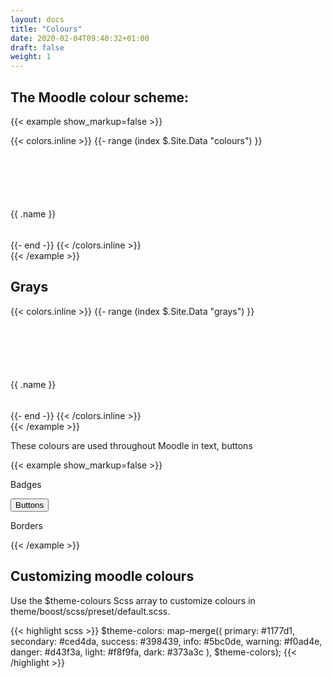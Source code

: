 ```yaml
---
layout: docs
title: "Colours"
date: 2020-02-04T09:40:32+01:00
draft: false
weight: 1
---
```


## The Moodle colour scheme:

{{< example show_markup=false >}}
<div class="card-deck">
{{< colors.inline >}}
{{- range (index $.Site.Data "colours") }}
  <div class="card mb-2 justify-content-center align-items-center d-flex" style="flex: 0 0 20%; height: 150px">
    <div class="card-body bg-{{ .name }} w-100" style="height: 100px">
    </div>
    <div class="card-footer w-100">
     <span>{{ .name }}</span>
   </div>
  </div>
{{- end -}}
{{< /colors.inline >}}
</div>
{{< /example >}}

## Grays

<div class="card-deck">
{{< colors.inline >}}
{{- range (index $.Site.Data "grays") }}
  <div class="card mb-2 justify-content-center align-items-center d-flex" style="flex: 0 0 20%; height: 150px">
    <div class="card-body bg-{{ .name }} w-100" style="height: 100px; background-color: {{ .hex }};">
    </div>
    <div class="card-footer w-100">
     <span>{{ .name }}</span>
   </div>
  </div>
{{- end -}}
{{< /colors.inline >}}
</div>
{{< /example >}}

These colours are used throughout Moodle in text, buttons

{{< example show_markup=false >}}
<p>
<span class="badge badge-success">Badges</span>
</p>
<p>
<button class="btn btn-success">Buttons</button>
</p>
<p>
  <div class="border border-success">Borders</div>
</p>

{{< /example >}}

## Customizing moodle colours

Use the $theme-colours Scss array to customize colours in theme/boost/scss/preset/default.scss.

{{< highlight scss >}}
$theme-colors: map-merge((
    primary: #1177d1,
    secondary: #ced4da,
    success: #398439,
    info: #5bc0de,
    warning: #f0ad4e,
    danger: #d43f3a,
    light: #f8f9fa,
    dark: #373a3c
), $theme-colors);
{{< /highlight >}}

